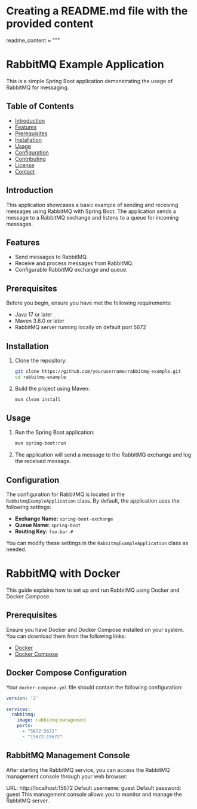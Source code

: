 # Creating a README.md file with the provided content

readme_content = """
# RabbitMQ Example Application

This is a simple Spring Boot application demonstrating the usage of RabbitMQ for messaging.

## Table of Contents

- [Introduction](#introduction)
- [Features](#features)
- [Prerequisites](#prerequisites)
- [Installation](#installation)
- [Usage](#usage)
- [Configuration](#configuration)
- [Contributing](#contributing)
- [License](#license)
- [Contact](#contact)

## Introduction

This application showcases a basic example of sending and receiving messages using RabbitMQ with Spring Boot. The application sends a message to a RabbitMQ exchange and listens to a queue for incoming messages.

## Features

- Send messages to RabbitMQ.
- Receive and process messages from RabbitMQ.
- Configurable RabbitMQ exchange and queue.

## Prerequisites

Before you begin, ensure you have met the following requirements:

- Java 17 or later
- Maven 3.6.0 or later
- RabbitMQ server running locally on default port 5672

## Installation

1. Clone the repository:

    ```bash
    git clone https://github.com/yourusername/rabbitmq-example.git
    cd rabbitmq-example
    ```

2. Build the project using Maven:

    ```bash
    mvn clean install
    ```

## Usage

1. Run the Spring Boot application:

    ```bash
    mvn spring-boot:run
    ```

2. The application will send a message to the RabbitMQ exchange and log the received message.

## Configuration

The configuration for RabbitMQ is located in the `RabbitmqExampleApplication` class. By default, the application uses the following settings:

- **Exchange Name:** `spring-boot-exchange`
- **Queue Name:** `spring-boot`
- **Routing Key:** `foo.bar.#`

You can modify these settings in the `RabbitmqExampleApplication` class as needed.

# RabbitMQ with Docker

This guide explains how to set up and run RabbitMQ using Docker and Docker Compose.

## Prerequisites

Ensure you have Docker and Docker Compose installed on your system. You can download them from the following links:
- [Docker](https://docs.docker.com/get-docker/)
- [Docker Compose](https://docs.docker.com/compose/install/)

## Docker Compose Configuration

Your `docker-compose.yml` file should contain the following configuration:

```yaml
version: '2'

services:
  rabbitmq:
    image: rabbitmq:management
    ports:
      - "5672:5672"
      - "15672:15672"
```

## RabbitMQ Management Console
After starting the RabbitMQ service, you can access the RabbitMQ management console through your web browser:

URL: http://localhost:15672
Default username: guest
Default password: guest
This management console allows you to monitor and manage the RabbitMQ server.
